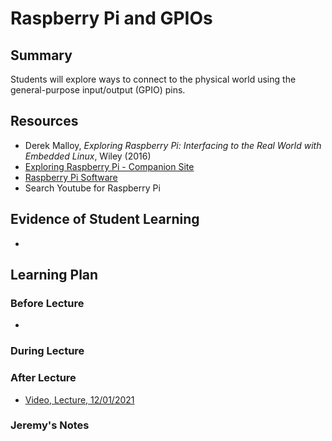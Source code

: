 # Raspberry Pi and GPIOs

## Summary

Students will explore ways to connect to the physical world using the general-purpose
input/output (GPIO) pins.


## Resources

 - Derek Malloy, *Exploring Raspberry Pi: Interfacing to the Real World with Embedded Linux*, Wiley (2016)
 - [Exploring Raspberry Pi - Companion Site](http://exploringrpi.com/)
 - [Raspberry Pi Software](https://www.raspberrypi.com/software/)
 - Search Youtube for Raspberry Pi

##  Evidence of Student Learning

  - 

## Learning Plan


### Before Lecture

  - 

### During Lecture

  

### After Lecture

   - [Video, Lecture, 12/01/2021](https://mediasite.k-state.edu/mediasite/Play/6b6e65d9ad6c4715867d602c03ff4c221d)  

### Jeremy's Notes


